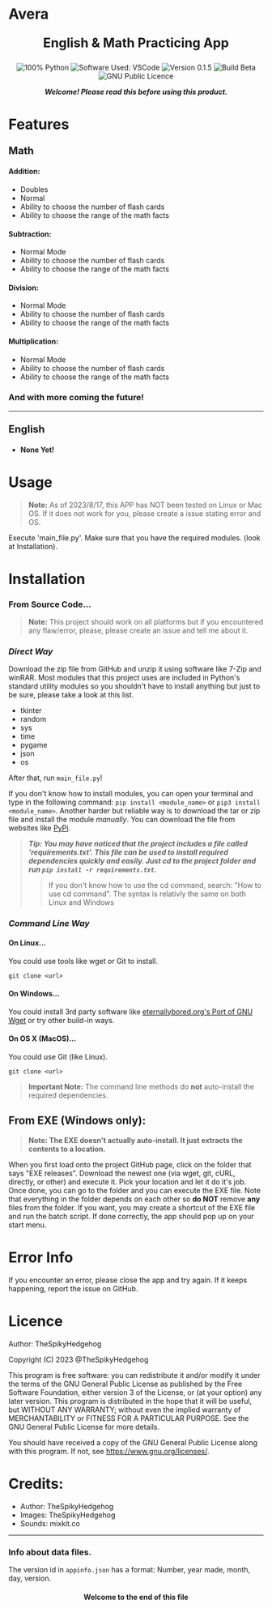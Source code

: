 # Avera
**<p style="text-align: center;font-size:25px"> English & Math Practicing App </p>**

<p align="center"> 
          <img 
               src="https://img.shields.io/badge/Python-FFD43B?&logo=python&logoColor=blue&color=color=4f4f4f" 
               Title="100% Python"  
          />
          <img 
               src="https://img.shields.io/badge/Software-VSCode-blue?&logo=visual%20studio%20code&logoColor=blue&color=blue" 
               Title="Software Used: VSCode" 
          />
          <img 
               src="https://img.shields.io/badge/Version-0.1.5-yellow" 
               Title="Version 0.1.5" 
          />
          <img 
               src="https://img.shields.io/badge/Build-Beta-red?" 
               Title="Build Beta" 
          />
          <img 
               src="https://img.shields.io/badge/Licence-GNU%20Public%20Licence-purple" 
               Title="GNU Public Licence" 
          />
     </p>

***<p style="text-align: center;"> Welcome! Please read this before using this product. </p>***
# Features

### **<p style="font-size:20px"> Math </p>**

#### Addition:

- Doubles
- Normal
- Ability to choose the number of flash cards
- Ability to choose the range of the math facts

#### Subtraction:
- Normal Mode 
- Ability to choose the number of flash cards
- Ability to choose the range of the math facts
 
#### Division:
- Normal Mode
- Ability to choose the number of flash cards
- Ability to choose the range of the math facts

#### Multiplication:
- Normal Mode
- Ability to choose the number of flash cards
- Ability to choose the range of the math facts
 

### **And with more coming the future!**

---
### **<p style="font-size:20px"> English </p>**

- **None Yet!**


# Usage

> **Note:** As of 2023/8/17, this APP has NOT been tested on Linux or Mac OS.  If it does not work for you, please create a issue stating error and OS.

Execute 'main_file.py'.  Make sure that you have the required modules. (look at Installation).




# Installation

### **From Source Code...**

> **Note:** This project should work on all platforms but if you encountered any flaw/error, please, please create an issue and tell me about it.

### ***Direct Way***
Download the zip file from GitHub and unzip it using software like 7-Zip and winRAR.
Most modules that this project uses are included in Python's standard utility modules so you shouldn't have to install anything but just to be sure, please take a look at this list.

- tkinter
- random
- sys
- time
- pygame
- json
- os

After that, run `main_file.py`!

If you don't know how to install modules, you can open your terminal and type in the following command: `pip install <module_name>` or `pip3 install <module_name>`. Another harder but reliable way is to download the tar or zip file and install the module *manually*. You can download the file from websites like [PyPi](https://pypi.org).


> ***Tip: You may have noticed that the project includes a file called 'requirements.txt'.  This file can be used to install required dependencies quickly and easily.  Just cd to the project folder and run `pip install -r requirements.txt`.***
>> If you don't know how to use the cd command, search: "How to use cd command". The syntax is relativly the same on both Linux and Windows

### ***Command Line Way***

#### On Linux...
You could use tools like wget or Git to install.

`git clone <url>`

#### On Windows... 
You could install 3rd party software like [eternallybored.org's Port of GNU Wget](https://eternallybored.org/misc/wget/) or try other build-in ways.

#### On OS X (MacOS)...
You could use Git (like Linux).

`git clone <url>`

> **Important Note:** The command line methods do **not** auto-install the required dependencies.

## **From EXE (Windows only):**
> **Note: The EXE doesn't actually auto-install. It just extracts the contents to a location.**

When you first load onto the project GitHub page, click on the folder that says "EXE releases".  Download the newest one (via wget, git, cURL, directly, or other) and execute it. Pick your location and let it do it's job. Once done, you can go to the folder and you can execute the EXE file. Note that everything in the folder depends on each other so **do NOT** remove **any** files from the folder. If you want, you may create a shortcut of the EXE file and run the batch script.  If done correctly, the app should pop up on your start menu.

# Error Info
 If you encounter an error, please close the app and try again.  If it keeps happening, report the issue on GitHub.

# Licence

Author: TheSpikyHedgehog

Copyright (C) 2023  @TheSpikyHedgehog

This program is free software: you can redistribute it and/or modify
it under the terms of the GNU General Public License as published by
the Free Software Foundation, either version 3 of the License, or (at your option) any later version. This program is distributed in the hope that it will be useful, but WITHOUT ANY WARRANTY; without even the implied warranty of MERCHANTABILITY or FITNESS FOR A PARTICULAR PURPOSE.  See the GNU General Public License for more details.

You should have received a copy of the GNU General Public License
along with this program.  If not, see <https://www.gnu.org/licenses/>.

# Credits:
- Author: TheSpikyHedgehog
- Images: TheSpikyHedgehog
- Sounds: mixkit.co
---

### Info about data files.
The version id in `appinfo.json` has a format: Number, year made, month, day, version.
#### <p style="text-align: center;">Welcome to the end of this file</p>
